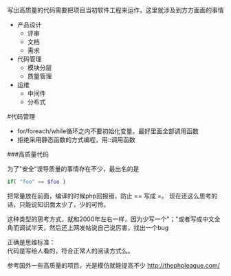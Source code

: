 写出高质量的代码需要把项目当初软件工程来运作，这里就涉及到方方面面的事情

+ 产品设计
    + 评审
    + 文档
    + 需求
+ 代码管理
    + 模块分层
    + 质量管理
+ 运维
    + 中间件
    + 分布式

#代码管理

+ for/foreach/while循环之内不要初始化变量。最好里面全部调用函数
+ 拒绝采用静态函数的方式编程，用::调用函数

###高质量代码

为了"安全"误导质量的事情存在不少，最出名的是
```php
if( "foo" == $foo )
```

把常量放在前面，编译的时候php回报错，防止 == 写成 =。
现在还这么思考的话，只能说知识面太少了，少的可怜。

这种类型的思考方式，就和2000年左右一样，因为少写一个"；"或者写成中文全角而调试半天，然后还上网发帖说自己说厉害，找出一个bug


正确是思维标准：<br>
代码是写给人看的，符合正常人的阅读方式么。


参考国外一些高质量的项目，光是模仿就能提高不少
http://thephpleague.com/